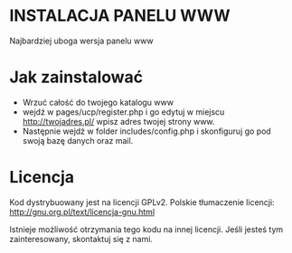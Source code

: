 INSTALACJA PANELU WWW
===========

Najbardziej uboga wersja panelu www

Jak zainstalować
========================================================================
- Wrzuć całość do twojego katalogu www
- wejdź w pages/ucp/register.php i go edytuj w miejscu http://twojadres.pl/ wpisz adres twojej strony www.
- Następnie wejdź w folder includes/config.php i skonfiguruj go pod swoją bazę danych oraz mail.


Licencja
========================================================================

Kod dystrybuowany jest na licencji GPLv2. Polskie tłumaczenie licencji: http://gnu.org.pl/text/licencja-gnu.html 

Istnieje możliwość otrzymania tego kodu na innej licencji. Jeśli jesteś tym zainteresowany, skontaktuj się z nami.


